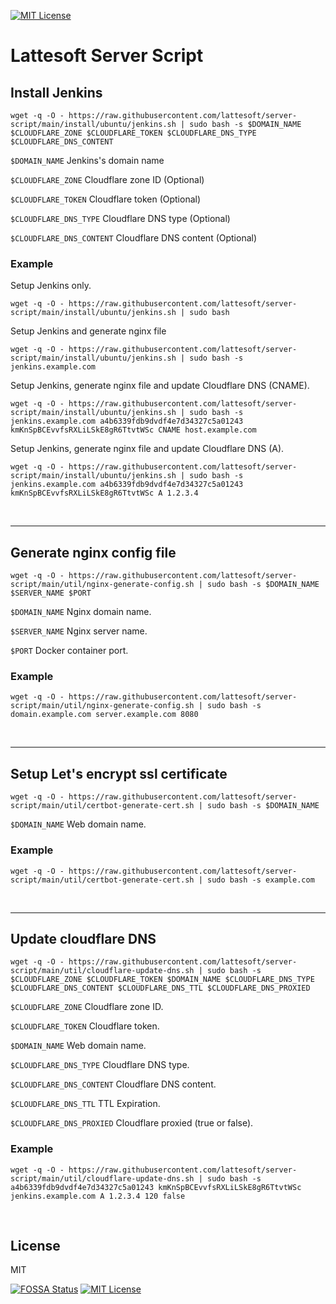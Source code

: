 [![MIT License](https://img.shields.io/npm/l/stack-overflow-copy-paste.svg?style=flat-square)](http://opensource.org/licenses/MIT)

# Lattesoft Server Script
## Install Jenkins

```shell
wget -q -O - https://raw.githubusercontent.com/lattesoft/server-script/main/install/ubuntu/jenkins.sh | sudo bash -s $DOMAIN_NAME $CLOUDFLARE_ZONE $CLOUDFLARE_TOKEN $CLOUDFLARE_DNS_TYPE $CLOUDFLARE_DNS_CONTENT
```

`$DOMAIN_NAME` Jenkins's domain name

`$CLOUDFLARE_ZONE` Cloudflare zone ID (Optional)

`$CLOUDFLARE_TOKEN` Cloudflare token (Optional)

`$CLOUDFLARE_DNS_TYPE` Cloudflare DNS type (Optional)

`$CLOUDFLARE_DNS_CONTENT` Cloudflare DNS content (Optional)

### Example

Setup Jenkins only.

```shell
wget -q -O - https://raw.githubusercontent.com/lattesoft/server-script/main/install/ubuntu/jenkins.sh | sudo bash
```

Setup Jenkins and generate nginx file

```shell
wget -q -O - https://raw.githubusercontent.com/lattesoft/server-script/main/install/ubuntu/jenkins.sh | sudo bash -s jenkins.example.com
```

Setup Jenkins, generate nginx file and update Cloudflare DNS (CNAME).

```shell
wget -q -O - https://raw.githubusercontent.com/lattesoft/server-script/main/install/ubuntu/jenkins.sh | sudo bash -s jenkins.example.com a4b6339fdb9dvdf4e7d34327c5a01243 kmKnSpBCEvvfsRXLiLSkE8gR6TtvtWSc CNAME host.example.com
```

Setup Jenkins, generate nginx file and update Cloudflare DNS (A).

```shell
wget -q -O - https://raw.githubusercontent.com/lattesoft/server-script/main/install/ubuntu/jenkins.sh | sudo bash -s jenkins.example.com a4b6339fdb9dvdf4e7d34327c5a01243 kmKnSpBCEvvfsRXLiLSkE8gR6TtvtWSc A 1.2.3.4
```
<br/>

---
## Generate nginx config file

```shell
wget -q -O - https://raw.githubusercontent.com/lattesoft/server-script/main/util/nginx-generate-config.sh | sudo bash -s $DOMAIN_NAME $SERVER_NAME $PORT
```

`$DOMAIN_NAME` Nginx domain name.

`$SERVER_NAME` Nginx server name.

`$PORT` Docker container port.

### Example

```shell
wget -q -O - https://raw.githubusercontent.com/lattesoft/server-script/main/util/nginx-generate-config.sh | sudo bash -s domain.example.com server.example.com 8080
```
<br/>

---
## Setup Let's encrypt ssl certificate

```shell
wget -q -O - https://raw.githubusercontent.com/lattesoft/server-script/main/util/certbot-generate-cert.sh | sudo bash -s $DOMAIN_NAME
```

`$DOMAIN_NAME` Web domain name.

### Example

```shell
wget -q -O - https://raw.githubusercontent.com/lattesoft/server-script/main/util/certbot-generate-cert.sh | sudo bash -s example.com
```

<br/>

---
## Update cloudflare DNS

```shell
wget -q -O - https://raw.githubusercontent.com/lattesoft/server-script/main/util/cloudflare-update-dns.sh | sudo bash -s $CLOUDFLARE_ZONE $CLOUDFLARE_TOKEN $DOMAIN_NAME $CLOUDFLARE_DNS_TYPE $CLOUDFLARE_DNS_CONTENT $CLOUDFLARE_DNS_TTL $CLOUDFLARE_DNS_PROXIED
```

`$CLOUDFLARE_ZONE` Cloudflare zone ID.

`$CLOUDFLARE_TOKEN` Cloudflare token.

`$DOMAIN_NAME` Web domain name.

`$CLOUDFLARE_DNS_TYPE` Cloudflare DNS type.

`$CLOUDFLARE_DNS_CONTENT` Cloudflare DNS content.

`$CLOUDFLARE_DNS_TTL` TTL Expiration.

`$CLOUDFLARE_DNS_PROXIED` Cloudflare proxied (true or false).

### Example

```shell
wget -q -O - https://raw.githubusercontent.com/lattesoft/server-script/main/util/cloudflare-update-dns.sh | sudo bash -s a4b6339fdb9dvdf4e7d34327c5a01243 kmKnSpBCEvvfsRXLiLSkE8gR6TtvtWSc jenkins.example.com A 1.2.3.4 120 false
```
<br/>

## License

MIT

[![FOSSA Status](https://app.fossa.io/api/projects/git%2Bgithub.com%2Fsharvit%2Fmongoose-data-seed.svg?type=shield)](https://app.fossa.io/projects/git%2Bgithub.com%2Fsharvit%2Fmongoose-data-seed?ref=badge_shield)
[![MIT License](https://img.shields.io/npm/l/stack-overflow-copy-paste.svg?style=flat-square)](http://opensource.org/licenses/MIT)
